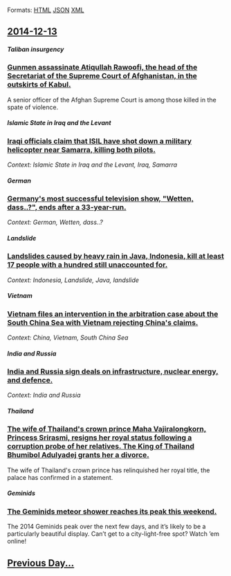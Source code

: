 
Formats: [HTML](2014/12/13/index.html)  [JSON](2014/12/13/index.json)  [XML](2014/12/13/index.xml)  

## [2014-12-13](/news/2014/12/13/index.md)

##### Taliban insurgency
### [Gunmen assassinate Atiqullah Rawoofi, the head of the Secretariat of the Supreme Court of Afghanistan, in the outskirts of Kabul. ](/news/2014/12/13/gunmen-assassinate-atiqullah-rawoofi-the-head-of-the-secretariat-of-the-supreme-court-of-afghanistan-in-the-outskirts-of-kabul.md)
A senior officer of the Afghan Supreme Court is among those killed in the spate of violence.

##### Islamic State in Iraq and the Levant
### [Iraqi officials claim that ISIL have shot down a military helicopter near Samarra, killing both pilots. ](/news/2014/12/13/iraqi-officials-claim-that-isil-have-shot-down-a-military-helicopter-near-samarra-killing-both-pilots.md)
_Context: Islamic State in Iraq and the Levant, Iraq, Samarra_

##### German
### [Germany's most successful television show, "Wetten, dass..?", ends after a 33-year-run. ](/news/2014/12/13/germany-s-most-successful-television-show-wetten-dass-ends-after-a-33-year-run.md)
_Context: German, Wetten, dass..?_

##### Landslide
### [Landslides caused by heavy rain in Java, Indonesia, kill at least 17 people with a hundred still unaccounted for. ](/news/2014/12/13/landslides-caused-by-heavy-rain-in-java-indonesia-kill-at-least-17-people-with-a-hundred-still-unaccounted-for.md)
_Context: Indonesia, Landslide, Java, landslide_

##### Vietnam
### [Vietnam files an intervention in the arbitration case about the South China Sea with Vietnam rejecting China's claims. ](/news/2014/12/13/vietnam-files-an-intervention-in-the-arbitration-case-about-the-south-china-sea-with-vietnam-rejecting-china-s-claims.md)
_Context: China, Vietnam, South China Sea_

##### India and Russia
### [India and Russia sign deals on infrastructure, nuclear energy, and defence. ](/news/2014/12/13/india-and-russia-sign-deals-on-infrastructure-nuclear-energy-and-defence.md)
_Context: India and Russia_

##### Thailand
### [The wife of Thailand's crown prince Maha Vajiralongkorn, Princess Srirasmi, resigns her royal status following a corruption probe of her relatives. The King of Thailand Bhumibol Adulyadej grants her a divorce. ](/news/2014/12/13/the-wife-of-thailand-s-crown-prince-maha-vajiralongkorn-princess-srirasmi-resigns-her-royal-status-following-a-corruption-probe-of-her-rel.md)
The wife of Thailand&#039;s crown prince has relinquished her royal title, the palace has confirmed in a statement.

##### Geminids
### [The Geminids meteor shower reaches its peak this weekend. ](/news/2014/12/13/the-geminids-meteor-shower-reaches-its-peak-this-weekend.md)
The 2014 Geminids peak over the next few days, and it&#8217;s likely to be a particularly beautiful display. Can&#8217;t get to a city-light-free spot? Watch &#8217;em online!

## [Previous Day...](/news/2014/12/12/index.md)


